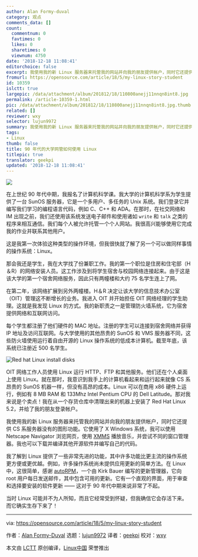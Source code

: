 ```yaml
---
author: Alan Formy-duval
category: 观点
comments_data: []
count:
  commentnum: 0
  favtimes: 0
  likes: 0
  sharetimes: 0
  viewnum: 4750
date: '2018-12-18 11:08:41'
editorchoice: false
excerpt: 我使用我的新 Linux 服务器来托管我的网站并向我的朋友提供帐户，同时它还提供 CS 系服务器没有的图形功能。
fromurl: https://opensource.com/article/18/5/my-linux-story-student
id: 10359
islctt: true
largepic: /data/attachment/album/201812/18/110800anejj11nnqn8int8.jpg
permalink: /article-10359-1.html
pic: /data/attachment/album/201812/18/110800anejj11nnqn8int8.jpg.thumb.jpg
related: []
reviewer: wxy
selector: lujun9972
summary: 我使用我的新 Linux 服务器来托管我的网站并向我的朋友提供帐户，同时它还提供 CS 系服务器没有的图形功能。
tags:
- Linux
thumb: false
title: 90 年代的大学网管如何使用 Linux
titlepic: true
translator: geekpi
updated: '2018-12-18 11:08:41'
---
```


![](/data/attachment/album/201812/18/110800anejj11nnqn8int8.jpg)


在上世纪 90 年代中期，我报名了计算机科学课。我大学的计算机科学系为学生提供了一台 SunOS 服务器，它是一个多用户、多任务的 Unix 系统。我们登录它并编写我们学习的编程语言代码，例如 C、C++ 和 ADA。在那时，在社交网络和 IM 出现之前，我们还使用该系统发送电子邮件和使用诸如 `write` 和 `talk` 之类的程序来相互通信。我们每个人被允许托管一个个人网站。我很高兴能够使用它完成我的作业并联系其他用户。


这是我第一次体验这种类型的操作环境，但我很快就了解了另一个可以做同样事情的操作系统：Linux。


那会我还是学生，我在大学找了份兼职工作。我的第一个职位是住房和住宅部（H＆R）的网络安装人员。这工作涉及到将学生宿舍与校园网络连接起来。由于这是该大学的第一个宿舍网络服务，因此只有两幢楼和大约 75 名学生连上了网。


在第二年，该网络扩展到另外两幢楼。H＆R 决定让该大学的信息技术办公室（OIT）管理这不断增长的业务。我进入 OIT 并开始担任 OIT 网络经理的学生助理。这就是我发现 Linux 的方式。我的新职责之一是管理防火墙系统，它为宿舍提供网络和互联网访问。


每个学生都注册了他们硬件的 MAC 地址。注册的学生可以连接到宿舍网络并获得 IP 地址及访问互联网。与大学使用的其他昂贵的 SunOS 和 VMS 服务器不同，这些防火墙使用运行着自由开源的 Linux 操作系统的低成本计算机。截至年底，该系统已注册近 500 名学生。


![Red hat Linux install disks](/data/attachment/album/201812/18/110845heq4xqs2xqs9ey55.png "Red hat Linux install disks")


OIT 网络工作人员使用 Linux 运行 HTTP、FTP 和其他服务。他们还在个人桌面上使用 Linux。就在那时，我意识到我手上的计算机看起来和运行起来就像 CS 系昂贵的 SunOS 机器一样，但没有高昂的成本。Linux 可以在商用 x86 硬件上运行，例如有 8 MB RAM 和 133Mhz Intel Pentium CPU 的 Dell Latitude。那对我来说是个卖点！我在从一个存货仓库中清理出来的机器上安装了 Red Hat Linux 5.2，并给了我的朋友登录帐户。


我使用我的新 Linux 服务器来托管我的网站并向我的朋友提供帐户，同时它还提供 CS 系服务器没有的图形功能。它使用了 X Windows 系统，我可以使用 Netscape Navigator 浏览网页，使用 [XMMS](http://www.xmms.org/) 播放音乐，并尝试不同的窗口管理器。我也可以下载并编译其他开源软件并编写自己的代码。


我了解到 Linux 提供了一些非常先进的功能，其中许多功能比更主流的操作系统更方便或更优越。例如，许多操作系统尚未提供应用更新的简单方法。在 Linux 中，这很简单，感谢 [autoRPM](http://www.ccp14.ac.uk/solution/linux/autorpm_redhat7_3.html)，一个由 Kirk Bauer 编写的更新管理器，它向 root 用户每日发送邮件，其中包含可用的更新。它有一个直观的界面，用于审查和选择要安装的软件更新 —— 这对于 90 年代中期来说非常了不起。


当时 Linux 可能并不为人所知，而且它经常受到怀疑，但我确信它会存活下来。而它确实生存下来了！




---


via: <https://opensource.com/article/18/5/my-linux-story-student>


作者：[Alan Formy-Duval](https://opensource.com/users/alanfdoss) 选题：[lujun9972](https://github.com/lujun9972) 译者：[geekpi](https://github.com/geekpi) 校对：[wxy](https://github.com/wxy)


本文由 [LCTT](https://github.com/LCTT/TranslateProject) 原创编译，[Linux中国](https://linux.cn/) 荣誉推出